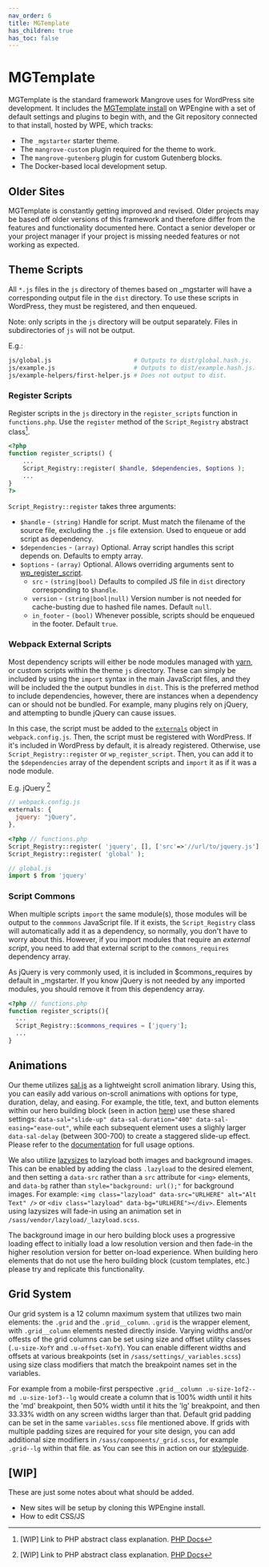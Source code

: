 ```yaml
---
nav_order: 6
title: MGTemplate
has_children: true
has_toc: false
---
```

# MGTemplate

MGTemplate is the standard framework Mangrove uses for WordPress site development.
It includes the [MGTemplate install](https://mgtemplate.wpengine.com) on WPEngine with
a set of default settings and plugins to begin with, and
the Git repository connected to that install, hosted by WPE, which tracks:
- The `_mgstarter` starter theme.
- The `mangrove-custom` plugin required for the theme to work.
- The `mangrove-gutenberg` plugin for custom Gutenberg blocks.
- The Docker-based local development setup.

## Older Sites
MGTemplate is constantly getting improved and revised.
Older projects may be based off older versions of this framework
and therefore differ from the features and functionality documented here.
Contact a senior developer or your project manager if your project is
missing needed features or not working as expected.

## Theme Scripts
All `*.js` files in the `js` directory of themes based on _mgstarter will have a corresponding output file in the `dist` directory. To use these scripts in WordPress, they must be registered, and then enqueued.

Note: only scripts in the `js` directory will be output separately. Files in subdirectories of `js` will not be output.

E.g.:
```sh
js/global.js                       # Outputs to dist/global.hash.js.
js/example.js                      # Outputs to dist/example.hash.js.
js/example-helpers/first-helper.js # Does not output to dist.
```

### Register Scripts

Register scripts in the `js` directory in the `register_scripts` function in `functions.php`.
Use the `register` method of the `Script_Registry` abstract class[^1].

```php
<?php
function register_scripts() {
    ...
    Script_Registry::register( $handle, $dependencies, $options );
    ...
}
?>
```

`Script_Registry::register` takes three arguments:
* `$handle` - `(string)` Handle for script.
    Must match the filename of the source file, excluding the `.js` file extension.
    Used to enqueue or add script as dependency.
* `$dependencies` - `(array)` Optional. Array script handles this script depends on.
    Defaults to empty array.
* `$options` - `(array)` Optional. Allows overriding arguments sent to [wp_register_script](https://developer.wordpress.org/reference/functions/wp_register_script/).
    * `src` - `(string|bool)` Defaults to compiled JS file in `dist` directory corresponding to `$handle`.
    * `version` - `(string|bool|null)` Version number is not needed for cache-busting due to hashed file names.
         Default `null`.
    * `in_footer` - `(bool)` Whenever possible, scripts should be enqueued in the footer.
         Default `true`.

[^1]: [WIP] Link to PHP abstract class explanation. [PHP Docs](https://www.php.net/manual/en/language.oop5.abstract.php)

### Webpack External Scripts
Most dependency scripts will either be node modules managed with
[yarn](/local-development/css-javascript),
or custom scripts within the theme `js` directory.
These can simply be included by using the `import` syntax in the main JavaScript files, and
they will be included the the output bundles in `dist`.
This is the preferred method to include dependencies, however,
there are instances when a dependency can or should not be bundled.
For example, many plugins rely on jQuery, and attempting to bundle jQuery can cause issues.

In this case, the script must be added to the [`externals`](https://webpack.js.org/configuration/externals/) object in `webpack.config.js`.
Then, the script must be registered with WordPress.
If it's included in WordPress by default, it is already registered.
Otherwise, use `Script_Registry::register` or `wp_register_script`.
Then, you can add it to the `$dependencies` array of the dependent scripts and
`import` it as if it was a node module.

E.g. jQuery [^1]
```js
// webpack.config.js
externals: {
  jquery: "jQuery",
},
```
```php
<?php // functions.php
Script_Registry::register( 'jquery', [], ['src'=>'//url/to/jquery.js'] );
Script_Registry::register( 'global' );
```
```js
// global.js
import $ from 'jquery'

```
[^1]: This is a somewhat contrived example.
    jQuery is already registered by WordPress, so there is no need to register it again as shown in this example.

### Script Commons
When multiple scripts `import` the same module(s),
those modules will be output to the `commmons` JavaScript file.
If it exists, the `Script_Registry` class will automatically add it as a dependency, so
normally, you don't have to worry about this.
However, if you import modules that require an _external script_,
you need to add that external script to the `commons_requires` dependency array.

As jQuery is very commonly used, it is included in $commons_requires by default in _mgstarter.
If you know jQuery is not needed by any imported modules,
you should remove it from this dependency array.

```php
<?php // functions.php
function register_scripts(){
  ...
  Script_Registry::$commons_requires = ['jquery'];
  ...
}
```

## Animations

Our theme utilizes [sal.js](https://github.com/mciastek/sal) as a lightweight scroll animation library. Using this, you can easily add various on-scroll animations with options for type, duration, delay, and easing. For example, the title, text, and button elements within our hero building block (seen in action [here](http://mgtemplate.wpengine.com/)) use these shared settings: `data-sal="slide-up" data-sal-duration="400" data-sal-easing="ease-out"`, while each subsequent element uses a slighly larger `data-sal-delay` (between 300-700) to create a staggered slide-up effect. Please refer to the [documentation](https://github.com/mciastek/sal) for full usage options.

We also utilize [lazysizes](https://github.com/aFarkas/lazysizes) to lazyload both images and background images. This can be enabled by adding the class `.lazyload` to the desired element, and then setting a `data-src` rather than a `src` attribute for `<img>` elements, and `data-bg` rather than `style="background: url();"` for background images. For example: `<img class="lazyload" data-src="URLHERE" alt="Alt Text" />` or `<div class="lazyload" data-bg="URLHERE"></div>`. Elements using lazysizes will fade-in using an animation set in `/sass/vendor/lazyload/_lazyload.scss`. 

The background image in our hero building block uses a progressive loading effect to initially load a low resolution version and then fade-in the higher resolution version for better on-load experience. When building hero elements that do not use the hero building block (custom templates, etc.) please try and replicate this functionality.

## Grid System

Our grid system is a 12 column maximum system that utilizes two main elements: the `.grid` and the `.grid__column`. `.grid` is the wrapper element, with `.grid__column` elements nested directly inside. Varying widths and/or offests of the grid columns can be set using size and offset utility classes (`.u-size-XofY` and `.u-offset-XofY`). You can enable different widths and offsets at various breakpoints (set in `/sass/settings/_variables.scss`) using size class modifiers that match the breakpoint names set in the variables. 

For example from a mobile-first perspective `.grid__column .u-size-1of2--md .u-size-1of3--lg`  would create a column that is 100% width until it hits the 'md' breakpoint, then 50% width until it hits the 'lg' breakpoint, and then 33.33% width on any screen widths larger than that. Default grid padding can be set in the same `variables.scss` file mentioned above. If grids with multiple padding sizes are required for your site design, you can add additional size modifiers in `/sass/components/_grid.scss`, for example `.grid--lg` within that file. as You can see this in action on our [styleguide](http://mgtemplate.wpengine.com/styleguide/).

## [WIP]
These are just some notes about what should be added.

- New sites will be setup by cloning this WPEngine install.
- How to edit CSS/JS
